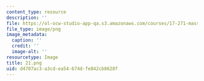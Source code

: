 ```yaml
---
content_type: resource
description: ''
file: https://ol-ocw-studio-app-qa.s3.amazonaws.com/courses/17-271-mass-incarceration-in-the-united-states-fall-2020/d4707ac3a3cdea54674dfe842cb8628f_21.png
file_type: image/png
image_metadata:
  caption: ''
  credit: ''
  image-alt: ''
resourcetype: Image
title: 21.png
uid: d4707ac3-a3cd-ea54-674d-fe842cb8628f
---
```

